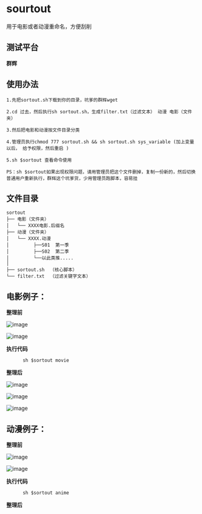 # sourtout
用于电影或者动漫重命名，方便刮削

## 测试平台

**群辉**

## 使用办法
```
1.先把sortout.sh下载到你的目录，坑爹的群辉wget

2.cd 过去，然后执行sh sortout.sh，生成filter.txt（过滤文本） 动漫 电影（文件夹）

3.然后把电影和动漫按文件目录分类

4.管理员执行chmod 777 sortout.sh && sh sortout.sh sys_variable (加上变量以后， 给予权限，然后重启 )

5.sh $sortout 查看命令使用

PS：sh $sortout如果出现权限问题，请用管理员把这个文件删掉，复制一份新的，然后切换普通用户重新执行，群辉这个坑爹货，少用管理员跑脚本，容易挂

```

## 文件目录
```
sortout
├── 电影（文件夹）
│   └── XXXX电影.后缀名
├── 动漫（文件夹）
│   └── XXXX.动漫
│         ├──S01  第一季
│         ├──S02  第二季
│         └──以此类推.....
│ 
├── sortout.sh  （核心脚本）
└── filter.txt  （过滤关键字文本）
```

## 电影例子：
**整理前**

![image](https://user-images.githubusercontent.com/38835844/112927366-736a8b80-9147-11eb-91e2-f83056cfe2b1.png)

![image](https://user-images.githubusercontent.com/38835844/112927415-867d5b80-9147-11eb-9e36-f39659003c88.png)


**执行代码**
```      
      sh $sortout movie
```
**整理后**

![image](https://user-images.githubusercontent.com/38835844/112928827-e117b700-9149-11eb-9d75-5535dec81edb.png)


![image](https://user-images.githubusercontent.com/38835844/112928790-d2c99b00-9149-11eb-807a-5d26d3db6384.png)

![image](https://user-images.githubusercontent.com/38835844/112929378-e32e4580-914a-11eb-8d33-3286958fe61f.png)


## 动漫例子：
**整理前**

![image](https://user-images.githubusercontent.com/38835844/112929470-0fe25d00-914b-11eb-87b8-a6878e28222a.png)

![image](https://user-images.githubusercontent.com/38835844/112929521-2f798580-914b-11eb-8804-9e6c33ae995d.png)



**执行代码**
```      
      sh $sortout anime
```
**整理后**





